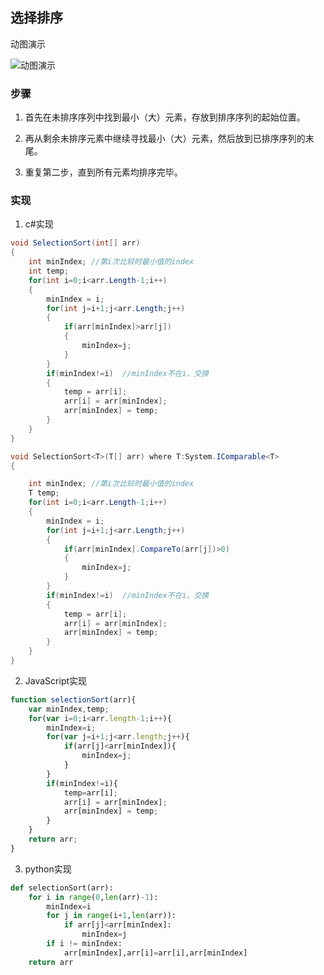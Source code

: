 ## 选择排序

动图演示

![动图演示](https://www.runoob.com/wp-content/uploads/2019/03/selectionSort.gif)

### 步骤

1. 首先在未排序序列中找到最小（大）元素，存放到排序序列的起始位置。

2. 再从剩余未排序元素中继续寻找最小（大）元素，然后放到已排序序列的末尾。

3. 重复第二步，直到所有元素均排序完毕。

### 实现

1. c#实现

```c#
void SelectionSort(int[] arr)
{
    int minIndex; //第i次比较时最小值的index
    int temp; 
    for(int i=0;i<arr.Length-1;i++)
    {
        minIndex = i;
        for(int j=i+1;j<arr.Length;j++)
        {
            if(arr[minIndex]>arr[j])
            {
                minIndex=j;
            }
        }
        if(minIndex!=i)  //minIndex不在i，交换
        {
            temp = arr[i];
            arr[i] = arr[minIndex];
            arr[minIndex] = temp;
        }
    }
}

void SelectionSort<T>(T[] arr) where T:System.IComparable<T>
{

    int minIndex; //第i次比较时最小值的index
    T temp; 
    for(int i=0;i<arr.Length-1;i++)
    {
        minIndex = i;
        for(int j=i+1;j<arr.Length;j++)
        {
            if(arr[minIndex].CompareTo(arr[j])>0)
            {
                minIndex=j;
            }
        }
        if(minIndex!=i)  //minIndex不在i，交换
        {
            temp = arr[i];
            arr[i] = arr[minIndex];
            arr[minIndex] = temp;
        }
    }
}

```


2. JavaScript实现

```javascript
function selectionSort(arr){
    var minIndex,temp;
    for(var i=0;i<arr.length-1;i++){
        minIndex=i;
        for(var j=i+1;j<arr.length;j++){
            if(arr[j]<arr[minIndex]){
                minIndex=j;
            }
        }
        if(minIndex!=i){
            temp=arr[i];
            arr[i] = arr[minIndex];
            arr[minIndex] = temp;
        }
    }
    return arr;
}

```

3. python实现

```python
def selectionSort(arr):
    for i in range(0,len(arr)-1):
        minIndex=i
        for j in range(i+1,len(arr)):
            if arr[j]<arr[minIndex]:
                minIndex=j
        if i != minIndex:
            arr[minIndex],arr[i]=arr[i],arr[minIndex]
    return arr

```